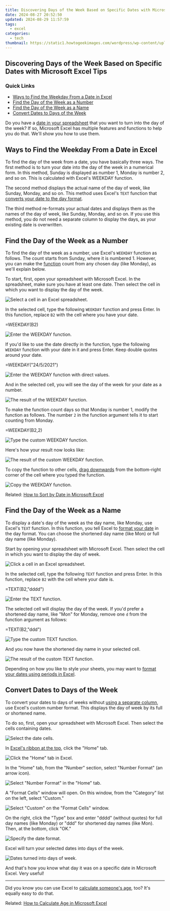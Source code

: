 ```yaml
---
title: Discovering Days of the Week Based on Specific Dates with Microsoft Excel Tips
date: 2024-08-27 20:52:50
updated: 2024-08-29 11:57:59
tags:
  - excel
categories:
  - tech
thumbnail: https://static1.howtogeekimages.com/wordpress/wp-content/uploads/2021/09/microsoft_excel_hero_1200x675.jpg
---
```


## Discovering Days of the Week Based on Specific Dates with Microsoft Excel Tips

### Quick Links

* [Ways to Find the Weekday From a Date in Excel](https://facebook-clips.techidaily.com/updated-in-2024-stream-like-a-pro-setting-up-your-dslr-on-personal-computers/)
* [Find the Day of the Week as a Number](https://youtube-videos.techidaily.com/flavor-forge-30-epicurean-titles-that-resonate/)
* [Find the Day of the Week as a Name](https://ios-unlock.techidaily.com/in-2024-3-ways-to-unlock-iphone-14-pro-max-without-passcode-or-face-id-by-drfone-ios/)
* [Convert Dates to Days of the Week](https://extra-resources.techidaily.com/mastering-360-video-making-with-ios-devices/)

 Do you have a [date in your spreadsheet](https://youtube-web.techidaily.com/ed-2024-approved-ultimate-guide-to-the-best-10-video-saving-devices/) that you want to turn into the day of the week? If so, Microsoft Excel has multiple features and functions to help you do that. We'll show you how to use them.

##  Ways to Find the Weekday From a Date in Excel

 To find the day of the week from a date, you have basically three ways. The first method is to turn your date into the day of the week in a numerical form. In this method, Sunday is displayed as number 1, Monday is number 2, and so on. This is calculated with Excel's WEEKDAY function.

 The second method displays the actual name of the day of week, like Sunday, Monday, and so on. This method uses Excel's `TEXT` function that [converts your date to the day format](https://screen-mirror.techidaily.com/how-to-screen-mirroring-samsung-galaxy-xcover-7-drfone-by-drfone-android/).

 The third method re-formats your actual dates and displays them as the names of the day of week, like Sunday, Monday, and so on. If you use this method, you do not need a separate column to display the days, as your existing date is overwritten.

##  Find the Day of the Week as a Number

 To find the day of the week as a number, use Excel's `WEEKDAY` function as follows. The count starts from Sunday, where it is numbered 1\. However, you can make the [function](https://win11.techidaily.com/renaissance-pc-refresh-with-atlasos/) count from any chosen day (like Monday), as we'll explain below.

 To start, first, open your spreadsheet with Microsoft Excel. In the spreadsheet, make sure you have at least one date. Then select the cell in which you want to display the day of the week.

![Select a cell in an Excel spreadsheet.](https://static1.howtogeekimages.com/wordpress/wp-content/uploads/2021/11/1-select-cell-2.png) 

 In the selected cell, type the following `WEEKDAY` function and press Enter. In this function, replace `B2` with the cell where you have your date.

=WEEKDAY(B2)

![Enter the WEEKDAY function.](https://static1.howtogeekimages.com/wordpress/wp-content/uploads/2021/11/2-enter-weekday-function.png) 

 If you'd like to use the date directly in the function, type the following `WEEKDAY` function with your date in it and press Enter. Keep double quotes around your date.

=WEEKDAY("24/5/2021")

![Enter the WEEKDAY function with direct values.](https://static1.howtogeekimages.com/wordpress/wp-content/uploads/2021/11/3-direct-values-weekday-function.png) 

 And in the selected cell, you will see the day of the week for your date as a number.

![The result of the WEEKDAY function.](https://static1.howtogeekimages.com/wordpress/wp-content/uploads/2021/11/4-weekday-function-result.png) 

 To make the function count days so that Monday is number 1, modify the function as follows. The number `2` in the function argument tells it to start counting from Monday.

=WEEKDAY(B2,2)

![Type the custom WEEKDAY function.](https://static1.howtogeekimages.com/wordpress/wp-content/uploads/2021/11/5-custom-weekday-function.png) 

 Here's how your result now looks like:

![The result of the custom WEEKDAY function.](https://static1.howtogeekimages.com/wordpress/wp-content/uploads/2021/11/6-custom-weekday-function-result.png) 

 To copy the function to other cells, [drag downwards](https://visual-screen-recording.techidaily.com/new-in-2024-top-5-best-hdmi-21-gaming-monitors-ps5-compatible/) from the bottom-right corner of the cell where you typed the function.

![Copy the WEEKDAY function.](https://static1.howtogeekimages.com/wordpress/wp-content/uploads/2021/11/7-copy-weekday-function.png) 

Related: [How to Sort by Date in Microsoft Excel](https://screen-sharing-recording.techidaily.com/updated-2024-approved-economical-pc-playback-devices/) 

##  Find the Day of the Week as a Name

 To display a date's day of the week as the day name, like Monday, use Excel's `TEXT` function. In this function, you tell Excel to [format your date](https://video-capture.techidaily.com/new-from-playback-to-printout-top-five-methods-of-documenting-minecraft-on-a-mac-for-2024/) in the day format. You can choose the shortened day name (like Mon) or full day name (like Monday).

 Start by opening your spreadsheet with Microsoft Excel. Then select the cell in which you want to display the day of week.

![Click a cell in an Excel spreadsheet.](https://static1.howtogeekimages.com/wordpress/wp-content/uploads/2021/11/8-choose-cell.png) 

 In the selected cell, type the following `TEXT` function and press Enter. In this function, replace `B2` with the cell where your date is.

=TEXT(B2,"dddd")

![Enter the TEXT function.](https://static1.howtogeekimages.com/wordpress/wp-content/uploads/2021/11/9-enter-text-function.png) 

 The selected cell will display the day of the week. If you'd prefer a shortened day name, like "Mon" for Monday, remove one `d` from the function argument as follows:

=TEXT(B2,"ddd")

![Type the custom TEXT function.](https://static1.howtogeekimages.com/wordpress/wp-content/uploads/2021/11/10-custom-text-function.png) 

 And you now have the shortened day name in your selected cell.

![The result of the custom TEXT function.](https://static1.howtogeekimages.com/wordpress/wp-content/uploads/2021/11/11-text-function-result.png) 

 Depending on how you like to style your sheets, you may want to [format your dates using periods in Excel](https://youtube-videos.techidaily.com/diy-delights-in-motion-personalized-animation-artistry-for-2024/).

##  Convert Dates to Days of the Week

 To convert your dates to days of weeks without [using a separate column](https://tiktok-clips.techidaily.com/2024-approved-speeding-up-tiktok-videos-made-simple/), use Excel's custom number format. This displays the day of week by its full or shortened name.

 To do so, first, open your spreadsheet with Microsoft Excel. Then select the cells containing dates.

![Select the date cells.](https://static1.howtogeekimages.com/wordpress/wp-content/uploads/2021/11/12-select-dates.png) 

 In [Excel's ribbon at the top](https://screen-mirror.techidaily.com/in-2024-how-to-mirror-honor-play-40c-to-mac-drfone-by-drfone-android/), click the "Home" tab.

![Click the "Home" tab in Excel.](https://static1.howtogeekimages.com/wordpress/wp-content/uploads/2021/11/13-excel-home-tab.png) 

 In the "Home" tab, from the "Number" section, select "Number Format" (an arrow icon).

![Select &quot;Number Format&quot; in the &quot;Home&quot; tab.](https://static1.howtogeekimages.com/wordpress/wp-content/uploads/2021/11/14-excel-number-format.png) 

 A "Format Cells" window will open. On this window, from the "Category" list on the left, select "Custom."

![Select &quot;Custom&quot; on the &quot;Format Cells&quot; window.](https://static1.howtogeekimages.com/wordpress/wp-content/uploads/2021/11/15-custom-number-format.png) 

 On the right, click the "Type" box and enter "dddd" (without quotes) for full day names (like Monday) or "ddd" for shortened day names (like Mon). Then, at the bottom, click "OK."

![Specify the date format.](https://static1.howtogeekimages.com/wordpress/wp-content/uploads/2021/11/16-enter-number-format.png) 

 Excel will turn your selected dates into days of the week.

![Dates turned into days of week.](https://static1.howtogeekimages.com/wordpress/wp-content/uploads/2021/11/17-number-format-result.png) 

 And that's how you know what day it was on a specific date in Microsoft Excel. Very useful!

---

 Did you know you can use Excel to [calculate someone's age](https://youtube-data.techidaily.com/n-2024-explore-the-best-historian-content-top-10-youtube-recommendations/), too? It's equally easy to do that.

Related: [How to Calculate Age in Microsoft Excel](https://youtube-data.techidaily.com/n-2024-explore-the-best-historian-content-top-10-youtube-recommendations/)

<ins class="adsbygoogle"
     style="display:block"
     data-ad-format="autorelaxed"
     data-ad-client="ca-pub-7571918770474297"
     data-ad-slot="1223367746"></ins>



<ins class="adsbygoogle"
     style="display:block"
     data-ad-client="ca-pub-7571918770474297"
     data-ad-slot="8358498916"
     data-ad-format="auto"
     data-full-width-responsive="true"></ins>

